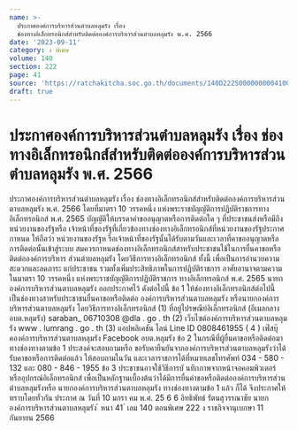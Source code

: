```yaml
---
name: >-
  ประกาศองค์การบริหารส่วนตำบลหลุมรัง เรื่อง
  ช่องทางอิเล็กทรอนิกส์สำหรับติดต่อองค์การบริหารส่วนตำบลหลุมรัง พ.ศ. 2566
date: '2023-09-11'
category: ง พิเศษ
volume: 140
section: 222
page: 41
source: 'https://ratchakitcha.soc.go.th/documents/140D222S0000000004100.pdf'
draft: true
---
```


# ประกาศองค์การบริหารส่วนตำบลหลุมรัง เรื่อง ช่องทางอิเล็กทรอนิกส์สำหรับติดต่อองค์การบริหารส่วนตำบลหลุมรัง พ.ศ. 2566

ประกาศองค์การบริหารส่วนตำบลหลุมรัง เรื่อง ช่องทางอิเล็กทรอนิกส์สำหรับติดต่อองค์การบริหารส่วนตาบลหลุมรัง พ.ศ. 2566 โดยที่มาตรา 10 วรรคหนึ่ง แห่งพระราชบัญญัติการปฏิบัติราชการทางอิเล็กทรอนิกส์ พ.ศ. 2565 บัญญัติให้บรรดาคำขออนุญาตหรือการติดต่อใด ๆ ที่ประชาชนส่งหรือมีถึงหน่วยงานของรัฐหรือ เจ้าหน้าที่ของรัฐที่เกี่ยวข้องทางช่องทางอิเล็กทรอนิกส์ที่หน่วยงานของรัฐประกาศกาหนด ให้ถือว่า หน่วยงานของรัฐห รือเจ้าหน้าที่ของรัฐนั้นได้รับตามวันและเวลาที่คาขออนุญาตหรือการติดต่อนั้นเข้าสู่ระบบ สมควรกาหนดช่องทางอิเล็กทรอนิกส์สาหรับประชาชนใช้ในการยื่นคาขอหรือติดต่อองค์การบริหาร ส่วนตำบลหลุมรัง โดยวิธีการทางอิเล็กทรอนิกส์ ทั้งนี้ เพื่อเป็นการอำนวยความสะดวกและลดภาระ แก่ประชาชน รวมทั้งเพิ่มประสิทธิภาพในการปฏิบัติราชการ อาศัยอานาจตามความในมาตรา 10 วรรคหนึ่ง แห่งพระราชบัญญัติการปฏิบัติราชการ ทางอิเล็กทรอนิกส์ พ.ศ. 2565 นายกองค์การบริหารส่วนตาบลหลุมรัง ออกประกาศไว้ ดังต่อไปนี้ ข้อ 1 ให้ช่องทางอิเล็กทรอนิกส์ต่อไปนี้ เป็นช่องทางสาหรับประชาชนยื่นคาขอหรือติดต่อ องค์การบริหารส่วนตาบลหลุมรัง หรือนายกองค์การบริหารส่วนตาบลหลุมรัง โดยวิธีการทางอิเล็กทรอนิกส์ (1) ที่อยู่ไปรษณีย์อิเล็กทรอนิกส์ (อีเมลกลาง อบต.หลุมรัง) saraban_ 06710308 @dla . go . th (2) เว็บไซต์องค์การบริหารส่วนตาบลหลุมรัง www . lumrang . go . th (3) แอปพลิเคชัน ไลน์ Line ID 0808461955 ( 4 ) เฟ๊สบุ๊คองค์การบริหารส่วนตาบลหลุมรัง Facebook อบต.หลุมรัง ข้อ 2 ในกรณีที่ผู้ยื่นคาขอหรือติดต่อมาทางช่องทางตามข้อ 1 ประสงค์จะสอบถามหรือ ขอรับคายืนยันจากองค์การบริหารส่วนตาบลหลุมรังว่าได้รับคาขอหรือการติดต่อแล้ว ให้สอบถามในวัน และเวลาราชการได้ที่หมายเลขโทรศัพท์ 034 - 580 - 132 และ 080 - 846 - 1955 ข้อ 3 ประชาชนอาจใช้วิธีการบั นทึกภาพจากหน้าจอคอมพิวเตอร์หรืออุปกรณ์อิเล็กทรอนิกส์ เพื่อเป็นหลักฐานเบื้องต้นว่าได้มีการยื่นคำขอหรือติดต่อองค์การบริหารส่วนตำบลหลุมรังหรือ นายกองค์การบริหารส่วนตาบลหลุมรัง ทางช่องทางตามข้อ 1 แล้ว ก็ได้ จึงประกาศให้ทราบโดยทั่วกัน ประกาศ ณ วันที่ 10 มกรา คม พ.ศ. 25 6 6 อิทธิพัทธ์ รัตนสุวรรณาชัย นายกองค์การบริหารส่วนตาบลหลุมรัง ้ หนา 41 ่ เลม 140 ตอนพิเศษ 222 ง ราชกิจจานุเบกษา 11 กันยายน 2566
